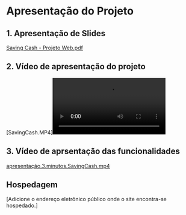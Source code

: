 # Apresentação do Projeto

## 1. Apresentação de Slides
[Saving Cash - Projeto Web.pdf](https://github.com/user-attachments/files/15934462/Saving.Cash.-.Projeto.Web.pdf)


## 2. Vídeo de apresentação do projeto

[SavingCash.MP4]<video controls src="savingCash.mp4" title="Title"></video>
## 3. Vídeo de aprsentação das funcionalidades
[apresentação.3.minutos.SavingCash.mp4](https://github.com/ICEI-PUC-Minas-PMV-ADS/pmv-ads-2024-1-e1-proj-web-t1-pmv-ads-2024-1-e1-projequilfinanc/assets/102324807/02c04828-45a6-4129-8879-1086abc47aec)
## Hospedagem

[Adicione o endereço eletrônico público onde o site encontra-se hospedado.]
